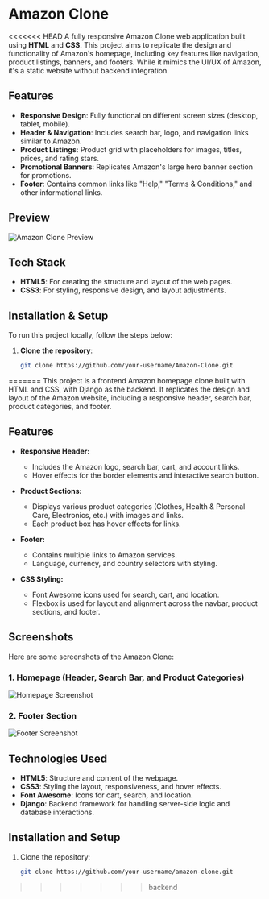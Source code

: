 # Amazon Clone

<<<<<<< HEAD
A fully responsive Amazon Clone web application built using **HTML** and **CSS**. This project aims to replicate the design and functionality of Amazon's homepage, including key features like navigation, product listings, banners, and footers. While it mimics the UI/UX of Amazon, it's a static website without backend integration.

## Features

- **Responsive Design**: Fully functional on different screen sizes (desktop, tablet, mobile).
- **Header & Navigation**: Includes search bar, logo, and navigation links similar to Amazon.
- **Product Listings**: Product grid with placeholders for images, titles, prices, and rating stars.
- **Promotional Banners**: Replicates Amazon's large hero banner section for promotions.
- **Footer**: Contains common links like "Help," "Terms & Conditions," and other informational links.
  
## Preview

![Amazon Clone Preview](path-to-your-screenshot.png)

## Tech Stack

- **HTML5**: For creating the structure and layout of the web pages.
- **CSS3**: For styling, responsive design, and layout adjustments.
  
## Installation & Setup

To run this project locally, follow the steps below:

1. **Clone the repository**:
   ```bash
   git clone https://github.com/your-username/Amazon-Clone.git
=======
This project is a frontend Amazon homepage clone built with HTML and CSS, with Django as the backend. It replicates the design and layout of the Amazon website, including a responsive header, search bar, product categories, and footer.

## Features

- **Responsive Header:**
  - Includes the Amazon logo, search bar, cart, and account links.
  - Hover effects for the border elements and interactive search button.
  
- **Product Sections:**
  - Displays various product categories (Clothes, Health & Personal Care, Electronics, etc.) with images and links.
  - Each product box has hover effects for links.
  
- **Footer:**
  - Contains multiple links to Amazon services.
  - Language, currency, and country selectors with styling.

- **CSS Styling:**
  - Font Awesome icons used for search, cart, and location.
  - Flexbox is used for layout and alignment across the navbar, product sections, and footer.

## Screenshots

Here are some screenshots of the Amazon Clone:

### 1. Homepage (Header, Search Bar, and Product Categories)
![Homepage Screenshot](static/images/1.png)

### 2. Footer Section
![Footer Screenshot](static/images/2.png)

## Technologies Used

- **HTML5**: Structure and content of the webpage.
- **CSS3**: Styling the layout, responsiveness, and hover effects.
- **Font Awesome**: Icons for cart, search, and location.
- **Django**: Backend framework for handling server-side logic and database interactions.

## Installation and Setup

1. Clone the repository:

   ```bash
   git clone https://github.com/your-username/amazon-clone.git
>>>>>>> backend
